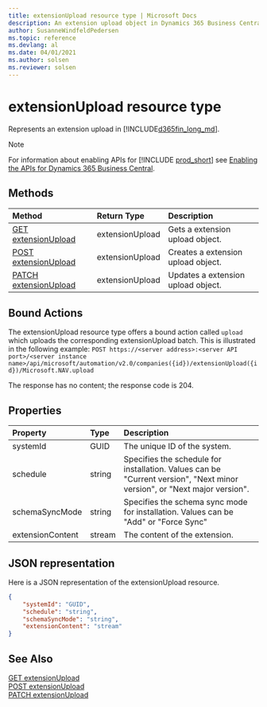 ```yaml
---
title: extensionUpload resource type | Microsoft Docs
description: An extension upload object in Dynamics 365 Business Central.
author: SusanneWindfeldPedersen
ms.topic: reference
ms.devlang: al
ms.date: 04/01/2021
ms.author: solsen
ms.reviewer: solsen
---
```


# extensionUpload resource type

<!-- START>DO_NOT_EDIT -->
<!-- IMPORTANT:Do not edit any of the content between here and the END>DO_NOT_EDIT. -->
Represents an extension upload in [!INCLUDE[d365fin_long_md](../../includes/d365fin_long_md.md)].

> [!NOTE]
> For information about enabling APIs for [!INCLUDE [prod_short](../../includes/prod_short.md)] see [Enabling the APIs for Dynamics 365 Business Central](../../api-reference/v2.0/enabling-apis-for-dynamics-nav.md).


## Methods

| Method | Return Type|Description |
|:--------------------|:-----------|:-------------------------|
|[GET extensionUpload](../api/dynamics_extensionupload_get.md)|extensionUpload|Gets a extension upload object.|
|[POST extensionUpload](../api/dynamics_extensionupload_create.md)|extensionUpload|Creates a extension upload object.|
|[PATCH extensionUpload](../api/dynamics_extensionupload_update.md)|extensionUpload|Updates a extension upload object.|

## Bound Actions

The extensionUpload resource type offers a bound action called `upload` which uploads the corresponding extensionUpload batch.
This is illustrated in the following example:
`POST https://<server address>:<server API port>/<server instance name>/api/microsoft/automation/v2.0/companies({id})/extensionUpload({id})/Microsoft.NAV.upload`

The response has no content; the response code is 204.


## Properties

| Property           | Type   |Description     |
|:-------------------|:-------|:---------------|
|systemId|GUID|The unique ID of the system.|
|schedule|string|Specifies the schedule for installation. Values can be "Current version", "Next minor version", or "Next major version".|
|schemaSyncMode|string|Specifies the schema sync mode for installation. Values can be "Add" or "Force Sync"|
|extensionContent|stream|The content of the extension.|

## JSON representation

Here is a JSON representation of the extensionUpload resource.

```json
{
    "systemId": "GUID",
    "schedule": "string",
    "schemaSyncMode": "string",
    "extensionContent": "stream"
}
```
<!-- IMPORTANT: END>DO_NOT_EDIT -->

## See Also
[GET extensionUpload](../api/dynamics_extensionupload_get.md)  
[POST extensionUpload](../api/dynamics_extensionupload_create.md)  
[PATCH extensionUpload](../api/dynamics_extensionupload_update.md)  
